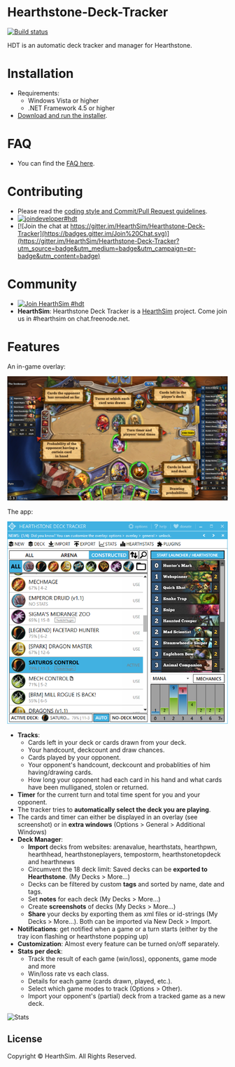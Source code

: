 Hearthstone-Deck-Tracker
========================
[![Build status](https://ci.appveyor.com/api/projects/status/3wow545sjaq9ybji/branch/master?svg=true)](https://ci.appveyor.com/project/azeier/hearthstone-deck-tracker/branch/master)

HDT is an automatic deck tracker and manager for Hearthstone.

Installation
=========
- Requirements:
  - Windows Vista or higher
  - .NET Framework 4.5 or higher
- [Download and run the installer](https://hsdecktracker.net/download/).
 

FAQ
=========
- You can find the [FAQ here](https://github.com/HearthSim/Hearthstone-Deck-Tracker/wiki/FAQ).


Contributing
=========
- Please read the [coding style and Commit/Pull Request guidelines](https://github.com/HearthSim/Hearthstone-Deck-Tracker/blob/master/CONTRIBUTING.md).
- [![joindeveloper#hdt](https://img.shields.io/badge/Discord-Developer%20Server-738bd7.svg)](https://discord.gg/CMw965f)
- [![Join the chat at https://gitter.im/HearthSim/Hearthstone-Deck-Tracker](https://badges.gitter.im/Join%20Chat.svg)](https://gitter.im/HearthSim/Hearthstone-Deck-Tracker?utm_source=badge&utm_medium=badge&utm_campaign=pr-badge&utm_content=badge)  

Community
=========
- [![Join HearthSim #hdt](https://img.shields.io/badge/Discord-Community%20Server-738bd7.svg)](https://discord.gg/gdYsV2y)
- **HearthSim**: Hearthstone Deck Tracker is a [HearthSim](https://hearthsim.info) project. Come join us in #hearthsim on chat.freenode.net.

Features
=========
An in-game overlay:

![Overlay](https://github.com/HearthSim/Hearthstone-Deck-Tracker/raw/master/raw-assets/readme/overlay.png "Overlay")

The app: 

![Tracker](https://github.com/HearthSim/Hearthstone-Deck-Tracker/raw/master/raw-assets/readme/hdt-ui.png "HDT UI")

- **Tracks**:
  - Cards left in your deck or cards drawn from your deck.
  - Your handcount, deckcount and draw chances.
  - Cards played by your opponent.
  - Your opponent's handcount, deckcount and probablities of him having/drawing cards.
  - How long your opponent had each card in his hand and what cards have been mulliganed, stolen or returned.  
- **Timer** for the current turn and total time spent for you and your opponent.  
- The tracker tries to **automatically select the deck you are playing**.  
- The cards and timer can either be displayed in an overlay (see screenshot) or in **extra windows** (Options > General > Additional Windows)  
- **Deck Manager**:
  - **Import** decks from websites: arenavalue, hearthstats, hearthpwn, hearthhead, hearthstoneplayers, tempostorm, hearthstonetopdeck and hearthnews  
  - Circumvent the 18 deck limit: Saved decks can be **exported to Hearthstone**. (My Decks > More...)
  - Decks can be filtered by custom **tags** and sorted by name, date and tags.  
  - Set **notes** for each deck (My Decks > More...)  
  - Create **screenshots** of decks (My Decks > More...)  
  - **Share** your decks by exporting them as xml files or id-strings (My Decks > More...). Both can be imported via New Deck > Import.  
- **Notifications**: get notified when a game or a turn starts (either by the tray icon flashing or hearthstone popping up)  
- **Customization**: Almost every feature can be turned on/off separately.
- **Stats per deck**:
  - Track the result of each game (win/loss), opponents, game mode and more
  - Win/loss rate vs each class.
  - Details for each game (cards drawn, played, etc.).
  - Select which game modes to track (Options > Other).  
  - Import your opponent's (partial) deck from a tracked game as a new deck.

![Stats](http://i.imgur.com/Wke3Cuw.png "Deck stats")


## License

Copyright © HearthSim. All Rights Reserved.
